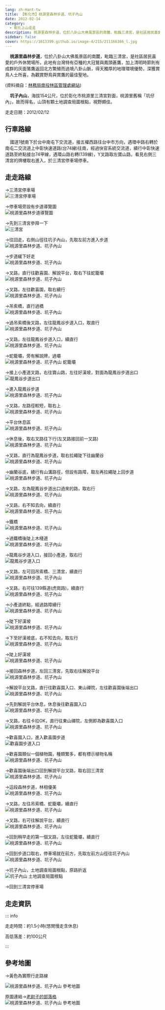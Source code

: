 ```yaml
---
lang: zh-Hant-tw
title: 【彰化市】桃源里森林步道、坑子內山
date: 2012-02-14
category: 
  - 彰化上山走走
description: 桃源里森林步道，位於八卦山大佛風景區的南麓，毗臨三清宮，是社區居民喜愛的戶外休閒場所，此地有台灣特有亞種的大冠鷲與鳳頭蒼鷹，加上清明時節則有成群的灰面鵟鷹返回北方繁殖而過境八卦山脈，得天獨厚的地理環境優勢，深獲賞鳥人士所喜，為觀賞野鳥與賞鷹的最佳聖地。坑子內山，海拔154公尺，位於彰化市桃源里三清宮對面，桃源里舊稱「坑仔內」，故而得名，山頂有顆土地調查局圖根點，視野頗佳。
sidebar: false
cover: https://1013399.github.io/image-4/215/211166366_l.jpg
---
```


    **桃源里森林步道**，位於八卦山大佛風景區的南麓，毗臨三清宮，是社區居民喜愛的戶外休閒場所，此地有台灣特有亞種的大冠鷲與鳳頭蒼鷹，加上清明時節則有成群的灰面鵟鷹返回北方繁殖而過境八卦山脈，得天獨厚的地理環境優勢，深獲賞鳥人士所喜，為觀賞野鳥與賞鷹的最佳聖地。

(資料摘自：[林務局南投林區管理處網站](http://nantou.forest.gov.tw/content.asp?CuItem=33857&mp=330))  

    **坑子內山**，海拔154公尺，位於彰化市桃源里三清宮對面，桃源里舊稱「坑仔內」，故而得名，山頂有顆土地調查局圖根點，視野頗佳。

<!-- more -->

走走日期：2012/02/12

## 行車路線
    國道1號南下於台中南屯下交流道，接五權西路往台中市方向，遇環中路右轉於南屯二交流道上中彰快速道路(台74線)往南，經過快官系統交流道，續行中彰快速道路至終點接台74甲線，遇環山路右轉(139線)，Y叉路取左寶山路，看見右側三清宮的牌樓取右進入，於三清宮停車場停車。

## 走走路線
→三清宮停車場  
![三清宮停車場](https://1013399.github.io/image-4/215/211166297_l.jpg)

→停車場旁設有步道導覽圖  
![桃源里森林步道導覽圖](https://1013399.github.io/image-4/215/211166298_l.jpg)

→先到三清宮參拜一下  
![三清宮](https://1013399.github.io/image-4/215/211166306_l.jpg)

→往回走，右側山徑往坑子內山，先取左前方進入步道  
![桃源里森林步道、坑子內山](https://1013399.github.io/image-4/215/211166310_l.jpg)

→步道緩下好走  
![桃源里森林步道、坑子內山](https://1013399.github.io/image-4/215/211166319_l.jpg)

→叉路，直行往歡喜園、解說平台，取右下往蛇籠壩  
![桃源里森林步道、坑子內山](https://1013399.github.io/image-4/215/211166322_l.jpg)

→叉路，左往歡喜園，取右續行  
![桃源里森林步道、坑子內山](https://1013399.github.io/image-4/215/211166329_l.jpg)

→吊索橋，直行過橋  
![桃源里森林步道、坑子內山](https://1013399.github.io/image-4/215/211166334_l.jpg)

→過吊索橋後叉路，左往龍鳳谷步道入口，取直行  
![桃源里森林步道、坑子內山](https://1013399.github.io/image-4/215/211166340_l.jpg)

→叉路，左往龍鳳谷步道入口，續直行  
![桃源里森林步道、坑子內山](https://1013399.github.io/image-4/215/211166347_l.jpg)

→蛇籠壩，旁有解說牌，過壩  
![桃源里森林步道、坑子內山 蛇籠壩](https://1013399.github.io/image-4/215/211166357_l.jpg)

→接上小產道叉路，右往寶山路，左往好漢坡，對面為龍鳳谷步道出口  
![龍鳳谷步道出口](https://1013399.github.io/image-4/215/211166362_l.jpg)

→進入龍鳳谷步道  
![桃源里森林步道、坑子內山](https://1013399.github.io/image-4/215/211166366_l.jpg)

→叉路，左路徑較短，取右上  
![桃源里森林步道、坑子內山](https://1013399.github.io/image-4/215/211166374_l.jpg)

→平台休息區  
![桃源里森林步道、坑子內山](https://1013399.github.io/image-4/215/211166377_l.jpg)

→休息後，取右叉路往下行(左叉路接回前一叉路)  
![桃源里森林步道、坑子內山](https://1013399.github.io/image-4/215/211166380_l.jpg)

→叉路，直行為龍鳳谷步道，取右拉繩陡下往幽蘭谷  
![桃源里森林步道、坑子內山](https://1013399.github.io/image-4/215/211166384_l.jpg)

→幽蘭谷底，續行有山溝路徑，但設有路障，取左再拉繩陡上回步道  
![桃源里森林步道、坑子內山](https://1013399.github.io/image-4/215/211166388_l.jpg)

→叉路，左為龍鳳谷步道出口過來的路，取右行  
![桃源里森林步道、坑子內山](https://1013399.github.io/image-4/215/211166391_l.jpg)

→叉路，右不知去向，續直行  
![桃源里森林步道、坑子內山](https://1013399.github.io/image-4/215/211166396_l.jpg)

→鐵橋  
![桃源里森林步道、坑子內山](https://1013399.github.io/image-4/215/211166399_l.jpg)

→過鐵橋後陡上木棧道  
![桃源里森林步道、坑子內山](https://1013399.github.io/image-4/215/211166401_l.jpg)

→龍鳳谷步道入口，接回小產道，取右行  
![龍鳳谷步道入口](https://1013399.github.io/image-4/215/211166405_l.jpg)

→叉路，左可回吊索橋、三清宮，續直行  
![桃源里森林步道、坑子內山](https://1013399.github.io/image-4/215/211166409_l.jpg)

→叉路，右可往139縣道(虎崗路)，續直行  
![桃源里森林步道、坑子內山](https://1013399.github.io/image-4/215/211166412_l.jpg)

→小產道終點，經過路障續行  
![桃源里森林步道、坑子內山](https://1013399.github.io/image-4/215/211166416_l.jpg)

→陡下好漢坡  
![桃源里森林步道、坑子內山](https://1013399.github.io/image-4/215/211166419_l.jpg)

→下至好漢坡底，右不知去向，取左行  
![桃源里森林步道、坑子內山](https://1013399.github.io/image-4/215/211166422_l.jpg)

→陡上好漢坡  
![桃源里森林步道、坑子內山](https://1013399.github.io/image-4/215/211166425_l.jpg)

→接回森林步道，左回三清宮，先取右往解說平台  
![桃源里森林步道、坑子內山](https://1013399.github.io/image-4/215/211166429_l.jpg)

→解說平台叉路，直行往歡喜園入口、東山禪院，左往歡喜園後端出口  
![桃源里森林步道、坑子內山](https://1013399.github.io/image-4/215/211166433_l.jpg)

→先到解說平台休息，休息後往歡喜園入口  
![桃源里森林步道、坑子內山](https://1013399.github.io/image-4/215/211166437_l.jpg)

→叉路，右往卡拉OK，直行往東山禪院，左側即為歡喜園入口  
![桃源里森林步道、坑子內山](https://1013399.github.io/image-4/215/211166441_l.jpg)

→歡喜園入口，進入歡喜園步道  
![歡喜園步道入口](https://1013399.github.io/image-4/215/211166445_l.jpg)

→歡喜園類似一個植物園，種類繁多，都有標示植物名稱  
![桃源里森林步道、坑子內山](https://1013399.github.io/image-4/215/211166450_l.jpg)

→歡喜園後端出口回到解說平台叉路，取右回三清宮  
![桃源里森林步道、坑子內山](https://1013399.github.io/image-4/215/211166454_l.jpg)

→這段森林步道，林相優美  
![桃源里森林步道、坑子內山](https://1013399.github.io/image-4/215/211166457_l.jpg)

→叉路，左往吊索橋、蛇籠壩，續直行  
![桃源里森林步道、坑子內山](https://1013399.github.io/image-4/215/211166459_l.jpg)

→叉路，右可往解說平台，續直行  
![桃源里森林步道、坑子內山](https://1013399.github.io/image-4/215/211166461_l.jpg)

→回到稍早走的第一個叉路，左往蛇籠壩，續直行  
![桃源里森林步道、坑子內山](https://1013399.github.io/image-4/215/211166464_l.jpg)

→回到步道口取右，停車場就在前方，先取左前方山徑往坑子內山  
![桃源里森林步道、坑子內山](https://1013399.github.io/image-4/215/211166468_l.jpg)

→坑子內山，土地調查局圖根點，原路折返  
![坑子內山 土地調查局圖根點](https://1013399.github.io/image-4/215/211166253_l.jpg)

→回到三清宮停車場


## 走走資訊

::: info

走走時間：約1.5小時(悠閒慢走含休息)

高低落差：約100公尺

:::

## 參考地圖

→黃色為實際行走路線

![桃源里森林步道、坑子內山 參考地圖](https://1013399.github.io/image-4/215/211166498_l.jpg)

原圖連結→[老尉子的部落格](http://blog.xuite.net/laoweiz/blog/18451379)  
![桃源里森林步道、坑子內山 參考地圖](https://1013399.github.io/image-4/215/211168508_l.jpg)